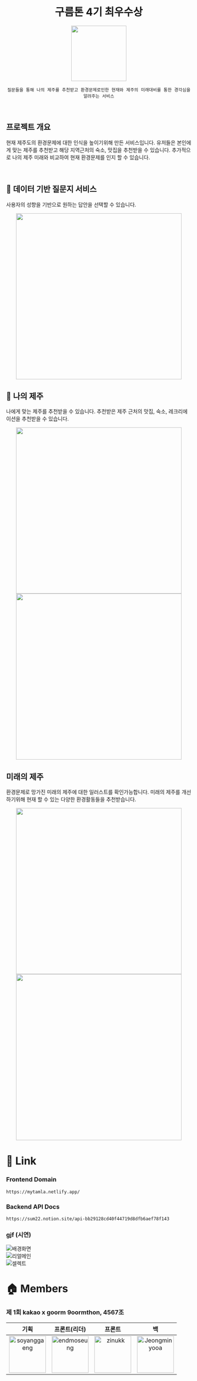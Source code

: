 <div align="center">

# **구름톤 4기 최우수상**

<img src="https://user-images.githubusercontent.com/103626175/209896642-0076c096-f6d9-4ee3-8013-13dddb3ae36b.png" width="150px"><br>


    질문들을 통해 나의 제주를 추천받고 환경문제로인한 현재와 제주의 미래대비를 통한 경각심을 알려주는 서비스

</div>


<br>


## 프로젝트 개요
현재 제주도의 환경문제에 대한 인식을 높이기위해 만든 서비스입니다.
유저들은 본인에게 맞는 제주를 추천받고 해당 지역근처의 숙소, 맛집을 추천받을 수 있습니다. 추가적으로 나의 제주 미래와 비교하여 현재 환경문제를 인지 할 수 있습니다.

<br/>

## 📍 데이터 기반 질문지 서비스


사용자의 성향을 기반으로 원하는 답안을 선택할 수 있습니다.


<p align="center"><img src="https://user-images.githubusercontent.com/103626175/209898173-ca1add7b-007f-4a42-a3a2-b6051a81501e.png" height="450px"> </p>

## 📑 나의 제주

나에게 맞는 제주를 추천받을 수 있습니다.
추천받은 제주 근처의 맛집, 숙소, 레크리에이션을 추천받을 수 있습니다.

<p align="center">
<img src="https://user-images.githubusercontent.com/103626175/209898248-ebc7f676-f241-4551-bd83-34c328ac9e70.png" height="450px">  
<img src="https://user-images.githubusercontent.com/103626175/209898262-17175f35-d781-4c35-ba41-d800be76354b.png" height="450px">  
</p>

## 미래의 제주

환경문제로 망가진 미래의 제주에 대한 일러스트를 확인가능합니다.
미래의 제주를 개선하기위해 현재 할 수 있는 다양한 환경활동들을 추천받습니다.
<p align="center">
<img src="https://user-images.githubusercontent.com/103626175/209898322-53e0d28c-a3fd-4656-85b8-a22c7b0bd829.png" height="450px">  
<img src="https://user-images.githubusercontent.com/103626175/209898384-0c96545d-90f8-4ef3-b6ac-d95b883fc993.png" height="450px">  
</p>


# 📎 Link
### Frontend Domain
`https://mytamla.netlify.app/`

### Backend API Docs 
`https://sum22.notion.site/api-bb29128cd40f44719d8dfb6aef78f143`

### gjf (시연)
![배경화면](https://user-images.githubusercontent.com/103626175/209897331-b9ed7ff7-ef2c-48c0-9e95-b969ca1820d9.gif)<br>
![리얼메인](https://user-images.githubusercontent.com/103626175/209897333-b8491109-f0d1-46b1-9dbf-b958832548f7.gif)<br>
![셀렉트](https://user-images.githubusercontent.com/103626175/209897354-109ac71e-c046-4f4d-a30b-1ec2b72b3049.gif)<br>


# 🏠 Members


### 제 1회 kakao x goorm 9oormthon, 4567조

|                      기획                       |                프론트(리더)                |                프론트                |                백                |
| :---------------------------------------------: | :----------------------------------: | :------------------------------: | :------------------------------------: |
|<img src="https://avatars.githubusercontent.com/u/102569551?s=100&v=4" alt="soyanggaeng" width="100" height="100">|<img src="https://avatars.githubusercontent.com/u/103626175?v=4" alt="endmoseung" width="100" height="100">|<img src="https://avatars.githubusercontent.com/u/97172321?v=4" alt="zinukk" width="100" height="100">|<img src="https://avatars.githubusercontent.com/u/78305431?v=4" alt="Jeongminyooa" width="100" height="100">| [soyanggaeng](https://github.com/soyanggaeng) | [endmoseung](https://github.com/endmoseung?tab=following) | [zinukk](https://github.com/zinukk) | [Jeongminyooa](https://github.com/Jeongminyooa) |
